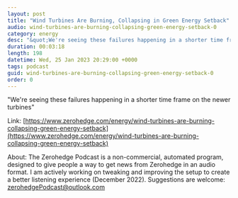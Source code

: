 ```yaml
---
layout: post
title: "Wind Turbines Are Burning, Collapsing in Green Energy Setback"
audio: wind-turbines-are-burning-collapsing-green-energy-setback-0
category: energy
desc: "&quot;We're seeing these failures happening in a shorter time frame on the newer turbines&quot;"
duration: 00:03:18
length: 198
datetime: Wed, 25 Jan 2023 20:29:00 +0000
tags: podcast
guid: wind-turbines-are-burning-collapsing-green-energy-setback-0
order: 0
---
```

&quot;We're seeing these failures happening in a shorter time frame on the newer turbines&quot;

Link: [https://www.zerohedge.com/energy/wind-turbines-are-burning-collapsing-green-energy-setback](https://www.zerohedge.com/energy/wind-turbines-are-burning-collapsing-green-energy-setback)

About: The Zerohedge Podcast is a non-commercial, automated program, designed to give people a way to get news from Zerohedge in an audio format.  I am actively working on tweaking and improving the setup to create a better listening experience (December 2022).  Suggestions are welcome: [zerohedgePodcast@outlook.com](mailto:zerohedgePodcast@outlook.com)